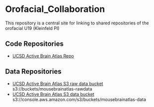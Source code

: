 # Orofacial_Collaboration

This repository is a central site for linking to shared repositories of the orofacial U19 (Kleinfeld PI)

## Code Repositories

* [UCSD Active Brain Atlas Repo](https://github.com/ActiveBrainAtlas/MouseBrainAtlas_dev)

## Data Repositories

* [UCSD Active Brain Atlas S3 raw data bucket](https://s3.console.aws.amazon.com/s3/buckets/mousebrainatlas-rawdata/?region=us-east-1&tab=overview)  s3://buckets/mousebrainatlas-rawdata
* [UCSD Active Brain Atlas S3 data bucket](https://s3.console.aws.amazon.com/s3/buckets/mousebrainatlas-data/?region=us-east-1&tab=overview)  s3://console.aws.amazon.com/s3/buckets/mousebrainatlas-data

